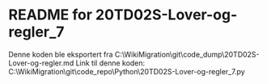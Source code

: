 # README for 20TD02S-Lover-og-regler_7
Denne koden ble eksportert fra C:\WikiMigration\git\code_dump\20TD02S-Lover-og-regler.md
Link til denne koden: C:\WikiMigration\git\code_repo\Python\20TD02S-Lover-og-regler_7.py
